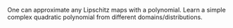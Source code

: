 One can approximate any Lipschitz maps with a polynomial. Learn a simple complex quadratic polynomial from different domains/distributions.
